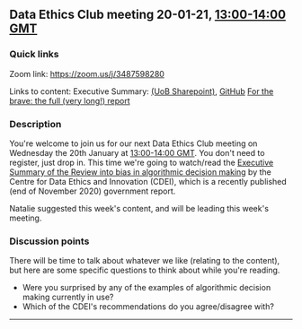 ## Data Ethics Club meeting 20-01-21, [13:00-14:00 GMT](https://www.timeanddate.com/worldclock/fixedtime.html?msg=Data+Ethics+Club&iso=20210120T13&p1=%3A&ah=1)
<!-- 
TODO:
- [x] Put in the Event time on: https://www.timeanddate.com/worldclock/fixedform.html 
- [x] Change all ALL-CAPS placeholders in this form 
- [x] Add link in MEETINGS.md
- [ ] Create or edit the calendar invite to copy and paste this info over and send it/send an update.
- [ ] Maybe tweet it? #DataEthicsClub @jgiBristol

Repeat meeting link is currently: https://zoom.us/j/3487598280
-->

### Quick links

Zoom link: https://zoom.us/j/3487598280 

Links to content: 
Executive Summary: [(UoB Sharepoint)](https://uob.sharepoint.com/:b:/t/grp-ethicaldatascience/EagL2FPRAatGu7gwbkgJE3gBFbhNsH5uaSeNM0_xqG4Bmw?e=8oftZD), [GitHub](20-01-20_cdei_algorithmic_bias_summary.pdf)
[For the brave: the full (very long!) report](https://assets.publishing.service.gov.uk/government/uploads/system/uploads/attachment_data/file/939109/CDEI_review_into_bias_in_algorithmic_decision-making.pdf)

### Description
You're welcome to join us for our next Data Ethics Club meeting on Wednesday the 20th January at [13:00-14:00 GMT](https://www.timeanddate.com/worldclock/fixedtime.html?msg=Data+Ethics+Club&iso=20210120T13&p1=%3A&ah=1). You don't need to register, just drop in. This time we're going to watch/read the [Executive Summary of the Review into bias in algorithmic decision making](20-01-20_cdei_algorithmic_bias_summary.pd) by the Centre for Data Ethics and Innovation (CDEI), which is a recently published (end of November 2020) government report. 

Natalie suggested this week's content, and will be leading this week's meeting.

### Discussion points

There will be time to talk about whatever we like (relating to the content), but here are some specific questions to think about while you're reading.
- Were you surprised by any of the examples of algorithmic decision making currently in use?
- Which of the CDEI's recommendations do you agree/disagree with?

---
<!--

## Meeting notes

### Who came
Number of people:

### What did we think?
Notes here!
Shall we email the author? If so, who'll send the email?

-->